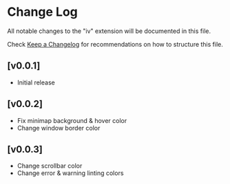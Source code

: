 # Change Log

All notable changes to the "iv" extension will be documented in this file.

Check [Keep a Changelog](http://keepachangelog.com/) for recommendations on how to structure this file.

## [v0.0.1]

- Initial release

## [v0.0.2]

- Fix minimap background & hover color
- Change window border color

## [v0.0.3]

- Change scrollbar color
- Change error & warning linting colors
